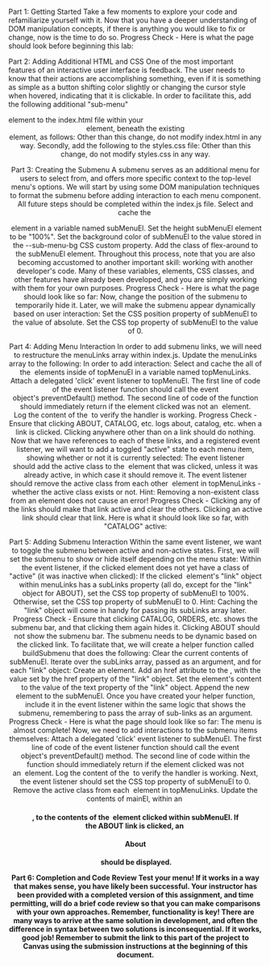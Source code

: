 Part 1: Getting Started
Take a few moments to explore your code and refamiliarize yourself with it. Now that you have a deeper understanding of DOM manipulation concepts, if there is anything you would like to fix or change, now is the time to do so.
Progress Check - Here is what the page should look before beginning this lab:

Part 2: Adding Additional HTML and CSS
One of the most important features of an interactive user interface is feedback. The user needs to know that their actions are accomplishing something, even if it is something as simple as a button shifting color slightly or changing the cursor style when hovered, indicating that it is clickable.
In order to facilitate this, add the following additional "sub-menu" <nav> element to the index.html file within your <header> element, beneath the existing <nav> element, as follows:
Other than this change, do not modify index.html in any way.
Secondly, add the following to the styles.css file:
Other than this change, do not modify styles.css in any way.

Part 3: Creating the Submenu
A submenu serves as an additional menu for users to select from, and offers more specific context to the top-level menu's options. We will start by using some DOM manipulation techniques to format the submenu before adding interaction to each menu component.
All future steps should be completed within the index.js file.
Select and cache the <nav id="sub-menu"> element in a variable named subMenuEl.
Set the height subMenuEl element to be "100%".
Set the background color of subMenuEl to the value stored in the --sub-menu-bg CSS custom property.
Add the class of flex-around to the subMenuEl element.
Throughout this process, note that you are also becoming accustomed to another important skill: working with another developer's code. Many of these variables, elements, CSS classes, and other features have already been developed, and you are simply working with them for your own purposes.
Progress Check - Here is what the page should look like so far:
Now, change the position of the submenu to temporarily hide it. Later, we will make the submenu appear dynamically based on user interaction:
Set the CSS position property of subMenuEl to the value of absolute.
Set the CSS top property of subMenuEl to the value of 0.

Part 4: Adding Menu Interaction
In order to add submenu links, we will need to restructure the menuLinks array within index.js. Update the menuLinks array to the following:
In order to add interaction:
Select and cache the all of the <a> elements inside of topMenuEl in a variable named topMenuLinks.
Attach a delegated 'click' event listener to topMenuEl.
The first line of code of the event listener function should call the event object's preventDefault() method.
The second line of code of the function should immediately return if the element clicked was not an <a> element.
Log the content of the <a> to verify the handler is working.
Progress Check - Ensure that clicking ABOUT, CATALOG, etc. logs about, catalog, etc. when a link is clicked. Clicking anywhere other than on a link should do nothing.
Now that we have references to each of these links, and a registered event listener, we will want to add a toggled "active" state to each menu item, showing whether or not it is currently selected:
The event listener should add the active class to the <a> element that was clicked, unless it was already active, in which case it should remove it.
The event listener should remove the active class from each other <a> element in topMenuLinks - whether the active class exists or not.
Hint: Removing a non-existent class from an element does not cause an error!
Progress Check - Clicking any of the links should make that link active and clear the others. Clicking an active link should clear that link. Here is what it should look like so far, with "CATALOG" active:

Part 5: Adding Submenu Interaction
Within the same event listener, we want to toggle the submenu between active and non-active states. First, we will set the submenu to show or hide itself depending on the menu state:
Within the event listener, if the clicked <a> element does not yet have a class of "active" (it was inactive when clicked):
If the clicked <a> element's "link" object within menuLinks has a subLinks property (all do, except for the "link" object for ABOUT), set the CSS top property of subMenuEl to 100%.
Otherwise, set the CSS top property of subMenuEl to 0.
Hint: Caching the "link" object will come in handy for passing its subLinks array later.
Progress Check - Ensure that clicking CATALOG, ORDERS, etc. shows the submenu bar, and that clicking them again hides it. Clicking ABOUT should not show the submenu bar.
The submenu needs to be dynamic based on the clicked link. To facilitate that, we will create a helper function called buildSubmenu that does the following:
Clear the current contents of subMenuEl.
Iterate over the subLinks array, passed as an argument, and for each "link" object:
Create an <a> element.
Add an href attribute to the <a>, with the value set by the href property of the "link" object.
Set the element's content to the value of the text property of the "link" object.
Append the new element to the subMenuEl.
Once you have created your helper function, include it in the event listener within the same logic that shows the submenu, remembering to pass the array of sub-links as an argument.
Progress Check - Here is what the page should look like so far:
The menu is almost complete! Now, we need to add interactions to the submenu items themselves:
Attach a delegated 'click' event listener to subMenuEl.
The first line of code of the event listener function should call the event object's preventDefault() method.
The second line of code within the function should immediately return if the element clicked was not an <a> element.
Log the content of the <a> to verify the handler is working.
Next, the event listener should set the CSS top property of subMenuEl to 0.
Remove the active class from each <a> element in topMenuLinks.
Update the contents of mainEl, within an <h1>, to the contents of the <a> element clicked within subMenuEl.
If the ABOUT link is clicked, an <h1>About</h1> should be displayed.

Part 6: Completion and Code Review
Test your menu! If it works in a way that makes sense, you have likely been successful. Your instructor has been provided with a completed version of this assignment, and time permitting, will do a brief code review so that you can make comparisons with your own approaches.
Remember, functionality is key! There are many ways to arrive at the same solution in development, and often the difference in syntax between two solutions is inconsequential. If it works, good job!
Remember to submit the link to this part of the project to Canvas using the submission instructions at the beginning of this document.
